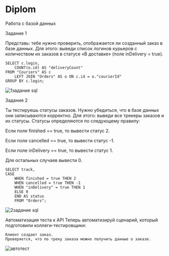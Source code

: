 # Diplom
Работа с базой данных

Задание 1

Представь: тебе нужно проверить, отображается ли созданный заказ в базе данных.
Для этого: выведи список логинов курьеров с количеством их заказов в статусе «В доставке» (поле inDelivery = true). 

    SELECT c.login,
        COUNT(o.id) AS "deliveryCount"
    FROM "Couriers" AS c
        LEFT JOIN "Orders" AS o ON c.id = o."courierId"
    GROUP BY c.login;

![1задание sql](https://github.com/user-attachments/assets/3750a39c-cba7-4e0f-882d-af8f55792150)

Задание 2

Ты тестируешь статусы заказов. Нужно убедиться, что в базе данных они записываются корректно.
Для этого: выведи все трекеры заказов и их статусы. 
Статусы определяются по следующему правилу:

Если поле finished == true, то вывести статус 2.

Если поле canсelled == true, то вывести статус -1.

Если поле inDelivery == true, то вывести статус 1.

Для остальных случаев вывести 0.

    SELECT track,
    CASE
        WHEN finished = true THEN 2
        WHEN cancelled = true THEN -1
        WHEN "inDelivery" = true THEN 1
        ELSE 0
        END AS status
        FROM "Orders";
![2задание sql](https://github.com/user-attachments/assets/1121ffa0-79aa-40c2-be21-6c8c79313718)


Автоматизация теста к API
Теперь автоматизируй сценарий, который подготовили коллеги-тестировщики:

    Клиент создает заказ.
    Проверяется, что по треку заказа можно получить данные о заказе.
![автотест](https://github.com/user-attachments/assets/11991f5f-fa34-4c1b-ae75-31f951821a9c)
